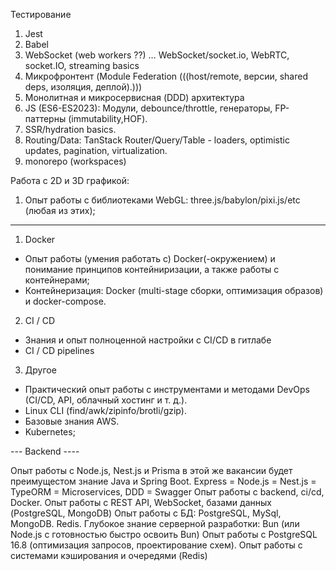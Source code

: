 Тестирование

1. Jest
2. Babel
3. WebSocket (web workers ??) … WebSocket/socket.io, WebRTC, socket.IO, streaming basics
4. Микрофронтент (Module Federation (((host/remote, версии, shared deps, изоляция, деплой).)))
5. Монолитная и микросервисная (DDD) архитектура
6. JS (ES6-ES2023): Модули, debounce/throttle, генераторы, FP-паттерны (immutability,HOF).
7. SSR/hydration basics.
8. Routing/Data: TanStack Router/Query/Table - loaders, optimistic updates, pagination, virtualization.
9. monorepo (workspaces)

Работа с 2D и 3D графикой:

1. Опыт работы с библиотеками WebGL: three.js/babylon/pixi.js/etc (любая из этих);

---

1. Docker

- Опыт работы (умения работать с) Docker(-окружением) и понимание принципов контейниризации, а также работы с контейнерами;
- Контейнеризация: Docker (multi-stage сборки, оптимизация образов) и docker-compose.

2. CI / CD

- Знания и опыт полноценной настройки с CI/CD в гитлабе
- CI / CD pipelines

3. Другое

- Практический опыт работы с инструментами и методами DevOps (CI/CD, API, облачный хостинг и т. д.).
- Linux CLI (find/awk/zipinfo/brotli/gzip).
- Базовые знания AWS.
- Kubernetes;

--- Backend ----

Опыт работы с Node.js, Nest.js и Prisma в этой же вакансии будет преимущестом знание Java и Spring Boot.
Express = Node.js = Nest.js = TypeORM = Microservices, DDD = Swagger
Опыт работы с backend, ci/cd, Docker.
Опыт работы с REST API, WebSocket, базами данных (PostgreSQL, MongoDB)
Опыт работы с БД: PostgreSQL, MySql, MongoDB. Redis.
Глубокое знание серверной разработки: Bun (или Node.js с готовностью быстро освоить Bun)
Опыт работы с PostgreSQL 16.8 (оптимизация запросов, проектирование схем).
Опыт работы с системами кэширования и очередями (Redis)
